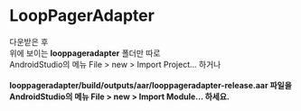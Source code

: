 LoopPagerAdapter
========

다운받은 후<br/>
위에 보이는 <b>looppageradapter</b> 폴더만 따로<br/>AndroidStudio의 메뉴 File > new > Import Project... 하거나<br/><br/>
<b>looppageradapter/build/outputs/aar/looppageradapter-release.aar<b/> 파일을<br/>AndroidStudio의 메뉴 File > new > Import Module... 하세요.
